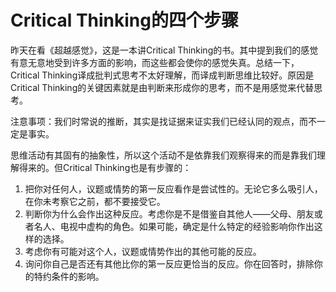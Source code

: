 Critical Thinking的四个步骤
==========

昨天在看《超越感觉》，这是一本讲Critical Thinking的书。其中提到我们的感觉有意无意地受到许多方面的影响，而这些都会使你的感觉失真。总结一下，Critical Thinking译成批判式思考不太好理解，而译成判断思维比较好。原因是Critical Thinking的关键因素就是由判断来形成你的思考，而不是用感觉来代替思考。

注意事项：我们时常说的推断，其实是找证据来证实我们已经认同的观点，而不一定是事实。

思维活动有其固有的抽象性，所以这个活动不是依靠我们观察得来的而是靠我们理解得来的。但Critical Thinking也是有步骤的：

1. 把你对任何人，议题或情势的第一反应看作是尝试性的。无论它多么吸引人，在你未考察它之前，都不要接受它。
2. 判断你为什么会作出这种反应。考虑你是不是借鉴自其他人——父母、朋友或者名人、电视中虚构的角色。如果可能，确定是什么特定的经验影响你作出这样的选择。
3. 考虑你有可能对这个人，议题或情势作出的其他可能的反应。
4. 询问你自己是否还有其他比你的第一反应更恰当的反应。你在回答时，排除你的特约条件的影响。
